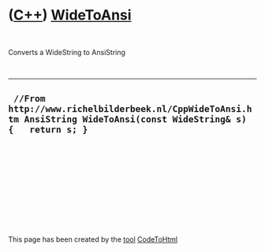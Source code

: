 
 

 

 

 

 

([C++](Cpp.md)) [WideToAnsi](CppWideToAnsi.md)
================================================

 

Converts a WideString to AnsiString

 

  -----------------------------------------------------------------------------------------------------------------------
  ` //From http://www.richelbilderbeek.nl/CppWideToAnsi.htm AnsiString WideToAnsi(const WideString& s) {   return s; }`
  -----------------------------------------------------------------------------------------------------------------------

 

 

 

 

 

 

This page has been created by the [tool](Tools.md)
[CodeToHtml](ToolCodeToHtml.md)

